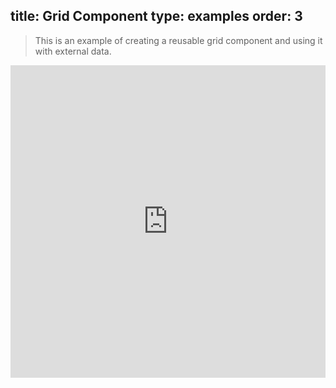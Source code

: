 title: Grid Component
type: examples
order: 3
---

> This is an example of creating a reusable grid component and using it with external data.

<iframe width="100%" height="500" src="http://jsfiddle.net/yyx990803/mGyQN/embedded/result,html,js,css" allowfullscreen="allowfullscreen" frameborder="0"></iframe>